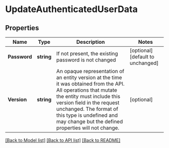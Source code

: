 # UpdateAuthenticatedUserData

## Properties

Name | Type | Description | Notes
------------ | ------------- | ------------- | -------------
**Password** | **string** | If not present, the existing password is not changed | [optional] [default to unchanged]
**Version** | **string** | An opaque representation of an entity version at the time it was obtained from the API. All operations that mutate the entity must include this version field in the request unchanged. The format of this type is undefined and may change but the defined properties will not change.  | [optional] 

[[Back to Model list]](../README.md#documentation-for-models) [[Back to API list]](../README.md#documentation-for-api-endpoints) [[Back to README]](../README.md)


